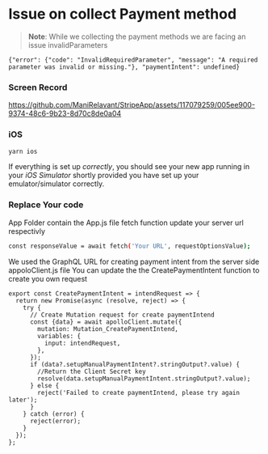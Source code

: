 # Issue on collect Payment method

>**Note**: While we collecting the payment methods we are facing an issue invalidParameters

```
{"error": {"code": "InvalidRequiredParameter", "message": "A required parameter was invalid or missing."}, "paymentIntent": undefined}
```
### Screen Record

https://github.com/ManiRelavant/StripeApp/assets/117079259/005ee900-9374-48c6-9b23-8d70c8de0a04


### iOS

```bash
yarn ios
```

If everything is set up _correctly_, you should see your new app running in your _iOS Simulator_ shortly provided you have set up your emulator/simulator correctly.

### Replace Your code

App Folder contain the App.js file fetch function update your server url respectivly 

```bash
const responseValue = await fetch('Your URL', requestOptionsValue);
```

We used the GraphQL URL for creating payment intent from the server side appoloClient.js file 
You can update the the CreatePaymentIntent function to create you own request

```
export const CreatePaymentIntent = intendRequest => {
  return new Promise(async (resolve, reject) => {
    try {
      // Create Mutation request for create paymentIntend
      const {data} = await apolloClient.mutate({
        mutation: Mutation_CreatePaymentIntend,
        variables: {
          input: intendRequest,
        },
      });
      if (data?.setupManualPaymentIntent?.stringOutput?.value) {
        //Return the Client Secret key
        resolve(data.setupManualPaymentIntent.stringOutput?.value);
      } else {
        reject('Failed to create paymentIntend, please try again later');
      }
    } catch (error) {
      reject(error);
    }
  });
};
```
